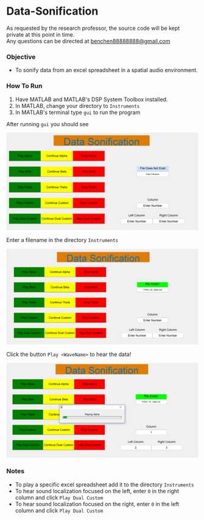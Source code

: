 # Data-Sonification

As requested by the research professor, the source code will be kept private at this point in time.  
Any questions can be directed at benchen88888888@gmail.com

### Objective
* To sonify data from an excel spreadsheet in a spatial audio environment.

### How To Run

1. Have MATLAB and MATLAB's  DSP System Toolbox installed.  
2. In MATLAB, change your directory to ```Instruments```
3. In MATLAB's terminal type ```gui``` to run the program


After running ```gui``` you should see

![Alt text](/images/Initial.png?raw=true "Initial Picture")

Enter a filename in the directory ```Instruments```

![Alt text](/images/FileExists.png?raw=true "File Exists Picture")

Click the button ```Play <WaveName>``` to hear the data!

![Alt text](/images/Playing.png?raw=true "Playing Picture")

### Notes
* To play a specific excel spreadsheet add it to the directory ```Instruments```
* To hear sound localization focused on the left, enter ```0``` in the right column and click ```Play Dual Custom```
* To hear sound localization focused on the right, enter ```0``` in the left column and click ```Play Dual Custom```
